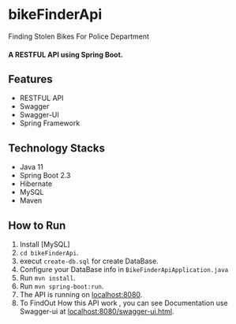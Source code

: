 # bikeFinderApi
Finding Stolen Bikes For Police Department

#### A RESTFUL API using Spring Boot. 


## Features
- RESTFUL API
- Swagger
- Swagger-UI
- Spring Framework

## Technology Stacks

  - Java 11
  - Spring Boot 2.3
  - Hibernate
  - MySQL
  - Maven


## How to  Run


  1. Install [MySQL]
  2. `cd bikeFinderApi`.
  3. execut `create-db.sql` for create DataBase.
  4. Configure your DataBase info in `BikeFinderApiApplication.java`
  5. Run `mvn install`.
  6. Run `mvn spring-boot:run`.
  7. The API is running on [localhost:8080]().
  8. To FindOut How this API work , you can see Documentation use Swagger-ui at [localhost:8080/swagger-ui.html]().

